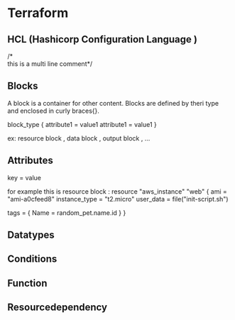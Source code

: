 # Terraform
## HCL (Hashicorp Configuration Language )
 /*   
this is a
multi line
comment*/

## Blocks
A block is a container for other content.
Blocks are defined by theri type and enclosed in curly braces{}.

block_type {
attribute1 = value1
attribute1 = value1
}

ex: resource block , data block , output block , ...

## Attributes

key = value

for example this is resource block :
resource "aws_instance" "web" {
  ami                    = "ami-a0cfeed8"
  instance_type          = "t2.micro"
  user_data              = file("init-script.sh")

  tags = {
    Name = random_pet.name.id
  }
}
## Datatypes

## Conditions

## Function

## Resourcedependency



